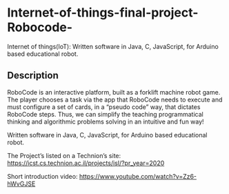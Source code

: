 # Internet-of-things-final-project-Robocode-
Internet of things(IoT): Written software in Java, C, JavaScript, for Arduino based educational robot.
## Description
RoboCode is an interactive platform, built as a forklift machine robot game. The player chooses a task via the app that RoboCode needs to execute and must configure a set of cards, in a “pseudo code” way, that dictates RoboCode steps. Thus, we can simplify the teaching programmatical thinking and algorithmic problems solving in an intuitive and fun way!

Written software in Java, C, JavaScript, for Arduino based educational robot.

The Project’s listed on a Technion’s site: https://icst.cs.technion.ac.il/projects/isl/?pr_year=2020

Short introduction video: https://www.youtube.com/watch?v=Zz6-hWvGJSE
